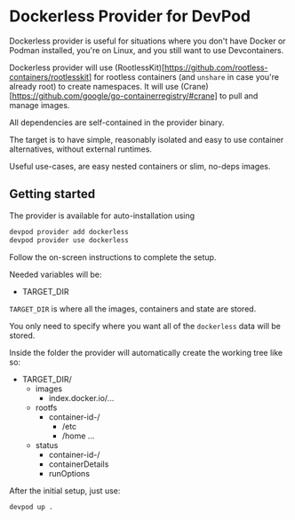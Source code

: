 # Dockerless Provider for DevPod

Dockerless provider is useful for situations where you don't have Docker or Podman
installed, you're on Linux, and you still want to use Devcontainers.

Dockerless provider will use (RootlessKit)[https://github.com/rootless-containers/rootlesskit] for
rootless containers (and `unshare` in case you're already root) to create namespaces.
It will use (Crane)[https://github.com/google/go-containerregistry/#crane] to pull and manage images.

All dependencies are self-contained in the provider binary.

The target is to have simple, reasonably isolated and easy to use container alternatives, without
external runtimes.

Useful use-cases, are easy nested containers or slim, no-deps images.

## Getting started

The provider is available for auto-installation using 

```sh
devpod provider add dockerless
devpod provider use dockerless
```

Follow the on-screen instructions to complete the setup.

Needed variables will be:

- TARGET_DIR

`TARGET_DIR` is where all the images, containers and state are stored.

You only need to specify where you want all of the `dockerless` data will be stored.

Inside the folder the provider will automatically create the working tree like so:

- TARGET_DIR/
    - images
        - index.docker.io/...
    - rootfs
        - container-id-/
            - /etc
            - /home
            ...
    - status
       - container-id-/
        - containerDetails
        - runOptions

After the initial setup, just use:

```sh
devpod up .
```
